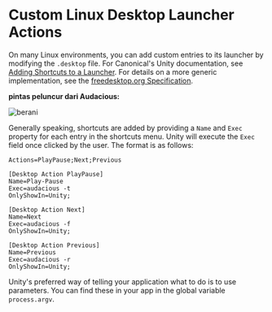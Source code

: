 # Custom Linux Desktop Launcher Actions

On many Linux environments, you can add custom entries to its launcher by modifying the `.desktop` file. For Canonical's Unity documentation, see [Adding Shortcuts to a Launcher](https://help.ubuntu.com/community/UnityLaunchersAndDesktopFiles#Adding_shortcuts_to_a_launcher). For details on a more generic implementation, see the [freedesktop.org Specification](https://specifications.freedesktop.org/desktop-entry-spec/1.1/ar01s11.html).

**pintas peluncur dari Audacious:**

![berani](https://help.ubuntu.com/community/UnityLaunchersAndDesktopFiles?action=AttachFile&do=get&target=shortcuts.png)

Generally speaking, shortcuts are added by providing a `Name` and `Exec` property for each entry in the shortcuts menu. Unity will execute the `Exec` field once clicked by the user. The format is as follows:

```plaintext
Actions=PlayPause;Next;Previous

[Desktop Action PlayPause]
Name=Play-Pause
Exec=audacious -t
OnlyShowIn=Unity;

[Desktop Action Next]
Name=Next
Exec=audacious -f
OnlyShowIn=Unity;

[Desktop Action Previous]
Name=Previous
Exec=audacious -r
OnlyShowIn=Unity;
```

Unity's preferred way of telling your application what to do is to use parameters. You can find these in your app in the global variable `process.argv`.